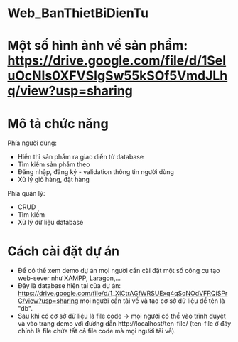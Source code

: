 # Web_BanThietBiDienTu

# Một số hình ảnh về sản phẩm: https://drive.google.com/file/d/1SeIuOcNIs0XFVSIgSw55kSOf5VmdJLhq/view?usp=sharing

# Mô tả chức năng

Phía người dùng:
+ Hiển thì sản phẩm ra giao diền từ database
+ Tìm kiếm sản phẩm theo
+ Đăng nhập, đăng ký - validation thông tin người dùng
+ Xử lý giỏ hàng, đặt hàng

Phía quản lý:
+ CRUD
+ Tìm kiếm
+ Xử lý dữ liệu database

# Cách cài đặt dự án

- Để có thể xem demo dự án mọi người cần cài đặt một số công cụ tạo web-sever như XAMPP, Laragon,...
- Đây là database hiện tại của dự án: https://drive.google.com/file/d/1_XiCtrAGfWRSUExq4qSqNOdVFRQiSPrC/view?usp=sharing mọi người cần tải về và tạo cơ sở dữ liệu 
để tên là "db".
- Sau khi có cơ sở dữ liệu là file code -> mọi người có thể vào trình duyệt và vào trang demo với đường dẫn http://localhost/ten-file/  (ten-file ở đây chính là file chứa tất cả file code mà mọi người tải về). 
